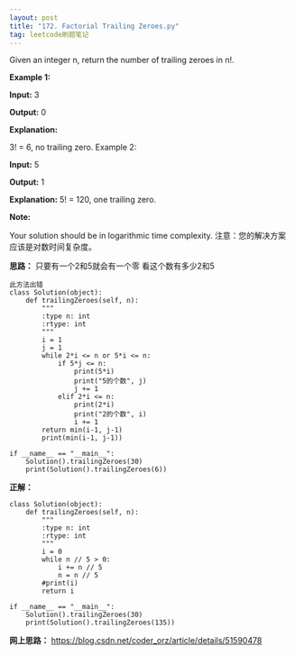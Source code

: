 ```yaml
---
layout: post
title: "172. Factorial Trailing Zeroes.py"
tag: leetcode刷题笔记
---
```


Given an integer n, return the number of trailing zeroes in n!.

**Example 1:**

**Input:** 3

**Output:** 0

**Explanation:** 

3! = 6, no trailing zero.
Example 2:

**Input:** 5

**Output:** 1

**Explanation:**
 5! = 120, one trailing zero.

**Note:** 

Your solution should be in logarithmic time complexity.
注意：您的解决方案应该是对数时间复杂度。

**思路：**
只要有一个2和5就会有一个零
看这个数有多少2和5

~~~
此方法出错
class Solution(object):
    def trailingZeroes(self, n):
        """
        :type n: int
        :rtype: int
        """
        i = 1
        j = 1
        while 2*i <= n or 5*i <= n:
            if 5*j <= n:
                print(5*i)
                print("5的个数", j)
                j += 1
            elif 2*i <= n:
                print(2*i)
                print("2的个数", i)
                i += 1
        return min(i-1, j-1)
        print(min(i-1, j-1))

if __name__ == "__main__":
    Solution().trailingZeroes(30)
    print(Solution().trailingZeroes(6))
~~~
  
**正解：**

~~~
class Solution(object):
    def trailingZeroes(self, n):
        """
        :type n: int
        :rtype: int
        """
        i = 0
        while n // 5 > 0:
            i += n // 5
            n = n // 5
        #print(i)
        return i

if __name__ == "__main__":
    Solution().trailingZeroes(30)
    print(Solution().trailingZeroes(135))
~~~    

  
**网上思路：**
<https://blog.csdn.net/coder_orz/article/details/51590478>
